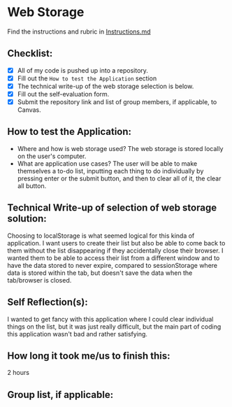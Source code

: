 # Web Storage

Find the instructions and rubric in [Instructions.md](Instructions.md)

## Checklist:

- [x] All of my code is pushed up into a repository.
- [x] Fill out the `How to test the Application` section
- [x] The technical write-up of the web storage selection is below.
- [x] Fill out the self-evaluation form.
- [x] Submit the repository link and list of group members, if applicable, to Canvas.

## How to test the Application:

* Where and how is web storage used?
The web storage is stored locally on the user's computer.
* What are application use cases?
The user will be able to make themselves a to-do list, inputting each thing to do individually by pressing enter or the submit button, and then to clear all of it, the clear all button.
## Technical Write-up of selection of web storage solution:
Choosing to localStorage is what seemed logical for this kinda of application. I want users to create their list but also be able to come back to them without the list disappearing if they accidentally close their browser. I wanted them to be able to access their list from a different window and to have the data stored to never expire, compared to sessionStorage where data is stored within the tab, but doesn't save the data when the tab/browser is closed.  
## Self Reflection(s):
I wanted to get fancy with this application where I could clear individual things on the list, but it was just really difficult, but the main part of coding this application wasn't bad and rather satisfying.
## How long it took me/us to finish this:
2 hours
## Group list, if applicable:
